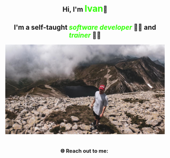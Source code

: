 <head>
    <link rel="stylesheet" href="style.css">
</head>
<!-- <div style="border: 3px solid #33FF00" align="center"> -->
<div class="container" align="center">
    <h2>Hi, I'm <span style="font-weight:bold; font-size:28px; color: #33FF00">Ivan</span>👋</h2>
    <h2>I'm a self-taught <span style="font-weight:bold; font-style:italic; color: #33FF00">software developer</span> 👨‍💻 and <span style="font-weight:bold; font-style:italic; color: #33FF00">trainer</span> 👨‍🏫</h2>

<div>
    <img src="img/cover-photo.jpg">

</div>
<br>

### 🌐 **Reach out to me:** ️

</div>

<!--
**ivan-pesenti/ivan-pesenti** is a ✨ _special_ ✨ repository because its `README.md` (this file) appears on your GitHub profile.

Here are some ideas to get you started:

- 🔭 I’m currently working on ...
- 🌱 I’m currently learning ...
- 👯 I’m looking to collaborate on ...
- 🤔 I’m looking for help with ...
- 💬 Ask me about ...
- 📫 How to reach me: ...
- 😄 Pronouns: ...
- ⚡ Fun fact: ...
-->
